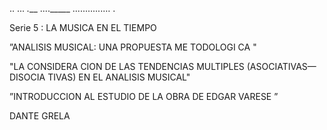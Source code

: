 .. ... _.___ ...._____ .....…....… .

Serie 5 : LA MUSICA EN EL TIEMPO

 

 

”ANALISIS MUSICAL: UNA PROPUESTA ME TODOLOGI CA "

"LA CONSIDERA CION DE LAS TENDENCIAS MULTIPLES
(ASOCIATIVAS—DISOCIA TIVAS) EN EL ANALISIS MUSICAL"

”INTRODUCCION AL ESTUDIO DE LA OBRA DE EDGAR VARESE ”

DANTE GRELA

